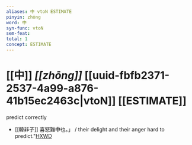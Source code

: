 ```yaml
---
aliases: 中 vtoN ESTIMATE
pinyin: zhōng
word: 中
syn-func: vtoN
sem-feat: 
total: 1
concept: ESTIMATE 
---
```

# [[中]] *[[zhōng]]*  [[uuid-fbfb2371-2537-4a99-a876-41b15ec2463c|vtoN]] [[ESTIMATE]]
predict correctly
 - [[韓非子]] 喜怒難**中**也。」 / their delight and their anger hard to predict."[HXWD](https://hxwd.org/textview.html?location=KR3c0005_tls_027-10a.4)
